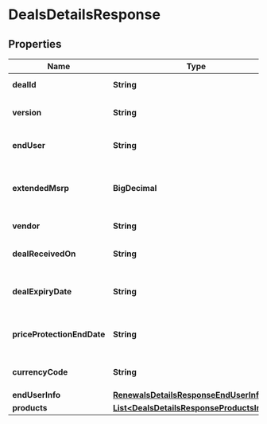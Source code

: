 

# DealsDetailsResponse


## Properties

| Name | Type | Description | Notes |
|------------ | ------------- | ------------- | -------------|
|**dealId** | **String** | Deal/Special bid number. |  [optional] |
|**version** | **String** | Most recent version number of the deal. |  [optional] |
|**endUser** | **String** | The end user/customer&#39;s name. |  [optional] |
|**extendedMsrp** | **BigDecimal** | Extended MSRP - Manufacturer Suggested Retail Price X Quantity. |  [optional] |
|**vendor** | **String** | The vendor&#39;s name. |  [optional] |
|**dealReceivedOn** | **String** | The date on which the deal starts. |  [optional] |
|**dealExpiryDate** | **String** | Expiration date of the deal/Special bid. |  [optional] |
|**priceProtectionEndDate** | **String** | The date on which the price protection will end. |  [optional] |
|**currencyCode** | **String** | Country specific currency code. |  [optional] |
|**endUserInfo** | [**RenewalsDetailsResponseEndUserInfo**](RenewalsDetailsResponseEndUserInfo.md) |  |  [optional] |
|**products** | [**List&lt;DealsDetailsResponseProductsInner&gt;**](DealsDetailsResponseProductsInner.md) |  |  [optional] |



